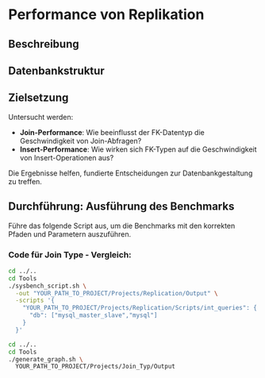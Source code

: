 # Performance von Replikation
## Beschreibung

## Datenbankstruktur

## Zielsetzung
Untersucht werden:
- **Join-Performance**: Wie beeinflusst der FK-Datentyp die Geschwindigkeit von Join-Abfragen?
- **Insert-Performance**: Wie wirken sich FK-Typen auf die Geschwindigkeit von Insert-Operationen aus?

Die Ergebnisse helfen, fundierte Entscheidungen zur Datenbankgestaltung zu treffen.

## Durchführung: Ausführung des Benchmarks

Führe das folgende Script aus, um die Benchmarks mit den korrekten Pfaden und Parametern auszuführen.

### Code für Join Type - Vergleich:

```bash
cd ../..
cd Tools
./sysbench_script.sh \
  -out "YOUR_PATH_TO_PROJECT/Projects/Replication/Output" \
  -scripts '{
    "YOUR_PATH_TO_PROJECT/Projects/Replication/Scripts/int_queries": {
      "db": ["mysql_master_slave","mysql"]
    }
  }'
```

```bash
cd ../..
cd Tools
./generate_graph.sh \
  YOUR_PATH_TO_PROJECT/Projects/Join_Typ/Output
```